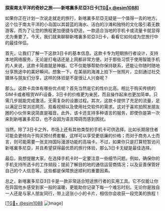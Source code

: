 **探索南太平洋的奇妙之旅——新喀裏多尼亞3日卡[[TG💪+ @esim1088](https://t.me/s/esim1088)]**

如果你正在计划一次说走就走的旅行，新喀裏多尼亞无疑是一个值得一去的地方。这个位于南太平洋的小岛国以其碧蓝的海水、洁白的沙滩和独特的文化吸引着无数游客。而为了让您的旅程更加便捷与舒适，一款适合当地的手机卡或流量卡就显得尤为重要了。今天，我们就来聊聊新喀裏多尼亞3日卡，看看它如何成为您旅行中的最佳伴侣。

首先，让我们了解一下这款3日卡的基本信息。这款卡专为短期旅行者设计，支持本地网络服务，无论是打电话还是上网都非常方便。对于那些习惯于使用智能手机的人来说，这款卡简直就是神器。它不仅能够帮助你保持联系，还能让你随时随地分享旅途中的美好瞬间。想象一下，在美丽的海滩上拍下一张照片，立刻通过社交媒体与朋友们分享，这样的体验是不是很让人兴奋呢？

那么，这款卡具体有哪些优点呢？首先当然是它的性价比高。相比于购买传统的SIM卡或者租赁WiFi设备，3日卡的价格更为亲民，而且操作起来也更加简单。只需几步就能完成激活，无需复杂的设置过程。其次，这款卡提供了充足的流量，足以满足日常浏览网页、观看视频以及使用社交软件的需求。这对于喜欢拍照发朋友圈的小伙伴来说简直是福音。此外，该卡还支持多种语言的服务，即使你是第一次来到新喀裏多尼亞，也不会因为语言障碍而感到困扰。

当然，除了3日卡之外，市场上还有其他类型的手机卡可供选择。比如长期居住者可能会更倾向于购买预付费套餐，这样可以享受更低廉的价格；而对于商务人士而言，则可能需要一张支持国际漫游功能的高端卡。不过，如果你只是打算短暂访问新喀裏多尼亞，并且希望获得最优质的旅行体验，那么3日卡无疑是最佳选择。

最后，我想提醒大家，在选择手机卡时一定要注意一些细节问题。例如，确保你的手机支持所选卡的工作频段；提前了解目的地的通信运营商情况；以及妥善保管好自己的个人信息等。这些都是保障旅途顺利的重要因素。

总之，新喀裏多尼亞3日卡是一款非常适合短途旅行者的实用工具。它不仅能让你在异国他乡感受到家一般的温暖，更能助你记录下每一个难忘时刻。无论你是独自一人还是与家人朋友同行，带上这张小小的卡片，相信你会收获一段完美的旅程！

[[TG💪+ @esim1088](https://t.me/s/esim1088) ![Image](https://i.postimg.cc/4NQfJmqS/Snipaste-2025-05-13-00-14-12.png)]
